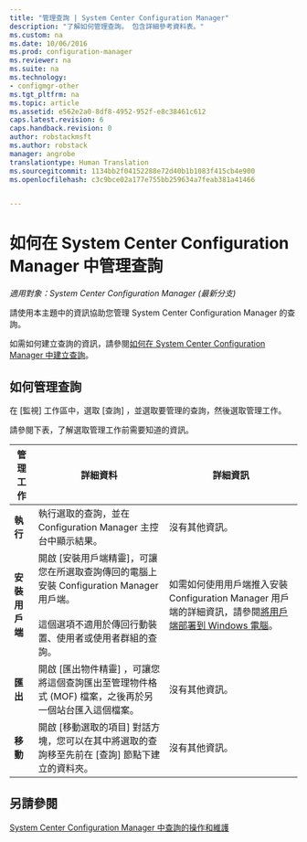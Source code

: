 ```yaml
---
title: "管理查詢 | System Center Configuration Manager"
description: "了解如何管理查詢。 包含詳細參考資料表。"
ms.custom: na
ms.date: 10/06/2016
ms.prod: configuration-manager
ms.reviewer: na
ms.suite: na
ms.technology:
- configmgr-other
ms.tgt_pltfrm: na
ms.topic: article
ms.assetid: e562e2a0-8df8-4952-952f-e8c38461c612
caps.latest.revision: 6
caps.handback.revision: 0
author: robstackmsft
ms.author: robstack
manager: angrobe
translationtype: Human Translation
ms.sourcegitcommit: 1134bb2f04152288e72d40b1b1083f415cb4e900
ms.openlocfilehash: c3c9bce02a177e755bb259634a7feab381a41466


---
```

# <a name="how-to-manage-queries-in-system-center-configuration-manager"></a>如何在 System Center Configuration Manager 中管理查詢

*適用對象：System Center Configuration Manager (最新分支)*

請使用本主題中的資訊協助您管理 System Center Configuration Manager 的查詢。  

 如需如何建立查詢的資訊，請參閱[如何在 System Center Configuration Manager 中建立查詢](../../../core/servers/manage/create-queries.md)。  

## <a name="how-to-manage-queries"></a>如何管理查詢  
 在 [監視]  工作區中，選取 [查詢] ，並選取要管理的查詢，然後選取管理工作。  

 請參閱下表，了解選取管理工作前需要知道的資訊。  

|管理工作|詳細資料|詳細資訊|  
|---------------------|-------------|----------------------|  
|**執行**|執行選取的查詢，並在 Configuration Manager 主控台中顯示結果。|沒有其他資訊。|  
|**安裝用戶端**|開啟 [安裝用戶端精靈]，可讓您在所選取查詢傳回的電腦上安裝 Configuration Manager 用戶端。<br /><br /> 這個選項不適用於傳回行動裝置、使用者或使用者群組的查詢。|如需如何使用用戶端推入安裝 Configuration Manager 用戶端的詳細資訊，請參閱[將用戶端部署到 Windows 電腦](/sccm/core/clients/deploy/deploy-clients-to-windows-computers)。|  
|**匯出**|開啟 [匯出物件精靈]  ，可讓您將這個查詢匯出至管理物件格式 (MOF) 檔案，之後再於另一個站台匯入這個檔案。|沒有其他資訊。|  
|**移動**|開啟 [移動選取的項目]  對話方塊，您可以在其中將選取的查詢移至先前在 [查詢]  節點下建立的資料夾。|沒有其他資訊。|  

## <a name="see-also"></a>另請參閱  
 [System Center Configuration Manager 中查詢的操作和維護](../../../core/servers/manage/operations-and-maintenance-for-queries.md)



<!--HONumber=Nov16_HO1-->


